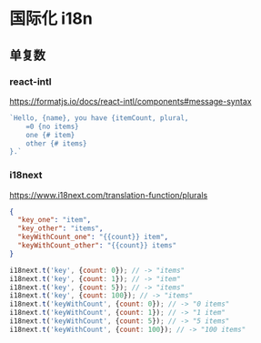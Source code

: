 # 国际化 i18n

## 单复数

### react-intl

<https://formatjs.io/docs/react-intl/components#message-syntax>

```js
`Hello, {name}, you have {itemCount, plural,
    =0 {no items}
    one {# item}
    other {# items}
}.`
```

### i18next

<https://www.i18next.com/translation-function/plurals>

```json
{
  "key_one": "item",
  "key_other": "items",
  "keyWithCount_one": "{{count}} item",
  "keyWithCount_other": "{{count}} items"
}
```

```js
i18next.t('key', {count: 0}); // -> "items"
i18next.t('key', {count: 1}); // -> "item"
i18next.t('key', {count: 5}); // -> "items"
i18next.t('key', {count: 100}); // -> "items"
i18next.t('keyWithCount', {count: 0}); // -> "0 items"
i18next.t('keyWithCount', {count: 1}); // -> "1 item"
i18next.t('keyWithCount', {count: 5}); // -> "5 items"
i18next.t('keyWithCount', {count: 100}); // -> "100 items"
```
